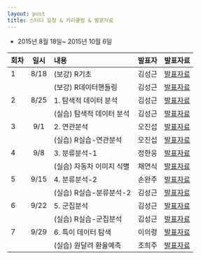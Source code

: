 ```yaml
---
layout: post
title: 스터디 일정 & 커리큘럼 & 발표자료
---
```



* 2015년 8월 18일~ 2015년 10월 6일

| 회차  | 일시   | 내용                                  | 발표자  |              발표자료                    |
| ----- |:------:| :-------------------------------------|:-------:|:----------------------------------------: |
| 1 |8/18|(보강) R기초 |김성근|[발표자료](https://github.com/kimsungguen/R_files/blob/master/r_first.Rmd)
|   |    |(보강) R데이터핸들링|김성근|[발표자료](https://github.com/psygrammer/RDM/blob/master/R_files/1_handle_cluster.md) |
| 2 |8/25|1. 탐색적 데이터 분석|김성근|[발표자료](https://drive.google.com/file/d/0B_Ekt7icI0htMWllUzA5eVpSU1U/view?usp=sharing)
|   |    |(실습) 탐색적 데이터 분석|김성근|[발표자료](https://github.com/psygrammer/RDM/blob/master/R_files/1.DM_CH2.md) |
| 3 |9/1|2. 연관분석 |오진섭|[발표자료](https://drive.google.com/file/d/0B_Ekt7icI0htQ1ZTekV2QXluRFU/view?usp=sharing) |
|   |    |(실습) R실습-연관분석|오진섭|[발표자료](https://github.com/psygrammer/RDM/blob/master/R_files/2.asso.md) |
| 4 |9/8|3. 분류분석-1 |정한웅|[발표자료](https://drive.google.com/file/d/0B_Ekt7icI0htcGtDMFhaQjc3b2c/view?usp=sharing) |
|   |    |(실습) 자동차 이미지 식별|채연식|[발표자료](https://drive.google.com/file/d/0B_Ekt7icI0htX2gzRVVjdjYwQVU/view?usp=sharing) |
| 5 |9/15|4. 분류분석-2 |손완주|[발표자료](https://drive.google.com/file/d/0B_Ekt7icI0htM0hzUEVraGl6SWs/view?usp=sharing) |
|   |    |(실습) R실습-분류분석-2|김성근|[발표자료](https://github.com/psygrammer/RDM/blob/master/R_files/DM_ch6.md) |
| 6 |9/22|5. 군집분석 |김성근|[발표자료](https://drive.google.com/file/d/0B_Ekt7icI0htdGhacUpIMlFMOGc/view?usp=sharing) |
|   |    |(실습) R실습-군집분석|김성근|[발표자료](https://github.com/psygrammer/RDM/blob/master/R_files/DM_CH7.md) |
| 7 |9/29|6. 특이 데이터 탐색 |이의령|[발표자료](https://drive.google.com/file/d/0B_Ekt7icI0htYk1QS3phdG5MWGc/view?usp=sharing) |
|   |    |(실습) 원달려 환율예측 |조희주|[발표자료](https://github.com/psygrammer/RDM/blob/master/R_files/won_dol.zip)|
